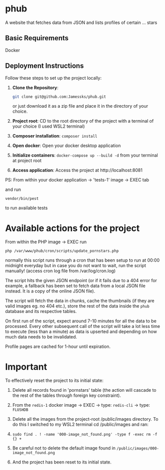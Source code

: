 # phub

A website that fetches data from JSON and lists profiles of certain ... stars

## Basic Requirements

Docker

## Deployment Instructions

Follow these steps to set up the project locally:

1. **Clone the Repository**:

   ```bash
   git clone git@github.com:Jamessks/phub.git
   ```

   or just download it as a zip file and place it in the directory of your choice.

2. **Project root**: CD to the root directory of the project with a terminal of your choice (I used WSL2 terminal)

3. **Composer installation**: `composer install`

4. **Open docker**: Open your docker desktop application

5. **Initialize containers**: `docker-compose up --build -d` from your terminal at project root

6. **Access application**: Access the project at http://localhost:8081

PS: From within your docker application -> 'tests-1' image -> EXEC tab

and run

```
vendor/bin/pest
```

to run available tests

# **Available actions for the project**

From within the PHP image -> EXEC run

`php /var/www/phub/cron/scripts/update_pornstars.php`

normally this script runs through a cron that has been setup to run at 00:00 midnight everyday but in case you do not want to wait, run the script manually! (access cron log file from /var/log/cron.log)

The script hits the given JSON endpoint (or if it fails due to a 404 error for example, a fallback has been set to fetch data from a local JSON file instead. It is a copy of the online JSON file).

The script will fetch the data in chunks, cache the thumbnails (if they are valid images eg. no 404 etc.), store the rest of the data inside the `phub` database and its respective tables.

On first run of the script, expect around 7-10 minutes for all the data to be processed. Every other subsequent call of the script will take a lot less time to execute (less than a minute) as data is upserted and depending on how much data needs to be invalidated.

Profile pages are cached for 1-hour until expiration.

# **Important**

To effectively reset the project to its initial state:

1. Delete all records found in 'pornstars' table (the action will cascade to the rest of the tables through foreign key constraint).

2. From the `redis-1` docker image -> EXEC -> type: `redis-cli` -> type: `FLUSHDB`

3. Delete all the images from the project-root /public/images directory. To do this I switched to my WSL2 terminal cd /public/images and ran:
4. `sudo find . ! -name '000-image_not_found.png' -type f -exec rm -f {} +`
5. Be careful not to delete the default image found in `/public/images/000-image_not_found.png`
6. And the project has been reset to its initial state.
